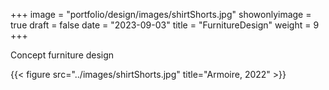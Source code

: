 +++
image = "portfolio/design/images/shirtShorts.jpg"
showonlyimage = true
draft = false
date = "2023-09-03"
title = "FurnitureDesign"
weight = 9
+++

Concept furniture design
<!--more-->

{{< figure src="../images/shirtShorts.jpg" title="Armoire, 2022" >}}
